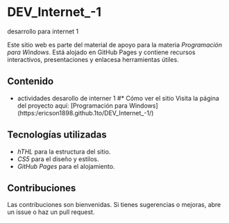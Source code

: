 # DEV_Internet_-1
desarrollo para internet 1

Este sitio web es parte del material de apoyo para la materia *Programación para Windows*. Está alojado en GitHub Pages y contiene recursos interactivos, presentaciones y enlacesa herramientas útiles.

## Contenido
- actividades desarollo de interner 1 
#* Cómo ver el sitio
Visita la página del proyecto aquí: [Programación para Windows] (https:/ericson1898.github.1to/DEV_Internet_-1/)

## Tecnologías utilizadas
- *hTHL* para la estructura del sitio.
- *CS5* para el diseño y estilos.
- *GitHub Pages* para el alojamiento.

## Contribuciones
Las contribuciones son bienvenidas. Si tienes sugerencias o mejoras, abre un issue o haz un pull request.
